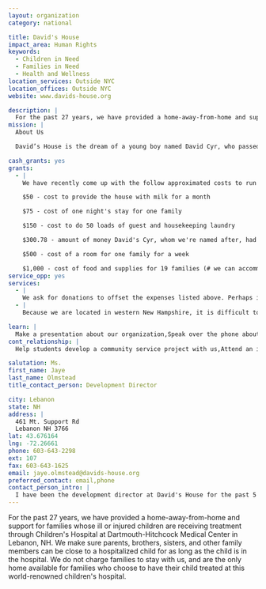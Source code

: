 ```yaml
---
layout: organization
category: national

title: David's House
impact_area: Human Rights
keywords: 
  - Children in Need
  - Families in Need
  - Health and Wellness
location_services: Outside NYC
location_offices: Outside NYC
website: www.davids-house.org

description: |
  For the past 27 years, we have provided a home-away-from-home and support for families whose ill or injured children are receiving treatment through Children's Hospital at Dartmouth-Hitchcock Medical Center in Lebanon, NH. We make sure parents, brothers, sisters, and other family members can be close to a hospitalized child for as long as the child is in the hospital. We do not charge families to stay with us, and are the only home available for families who choose to have their child treated at this world-renowned children's hospital.
mission: |
  About Us

  David’s House is the dream of a young boy named David Cyr, who passed away from leukemia in 1984 at the age of five. For three and a half years, David was treated at Mary Hitchcock Memorial Hospital in Hanover, NH. Visiting David during his hospitalizations was easy for his parents who lived only 20 minutes away. But during this time his family met others who didn’t have that option; instead they slept in their cars, in the waiting room, or in a chair at bedside to be close to their child

cash_grants: yes
grants: 
  - |
    We have recently come up with the follow approximated costs to run our guest services program:

    $50 - cost to provide the house with milk for a month

    $75 - cost of one night's stay for one family

    $150 - cost to do 50 loads of guest and housekeeping laundry

    $300.78 - amount of money David's Cyr, whom we're named after, had saved before he died. This was the first money to start David's House.

    $500 - cost of a room for one family for a week

    $1,000 - cost of food and supplies for 19 families (# we can accommodate) for one month
service_opp: yes
services: 
  - |
    We ask for donations to offset the expenses listed above. Perhaps instead of cash, the students could organize a collection of gift cards to chain stores, which we could then use to purchase items or to give directly to families who are in need. Gas cards are also helpful for families who have to travel to the hospital multiple times for treatments.
  - |
    Because we are located in western New Hampshire, it is difficult to spread the word throughout the country that we are helping families from other states. Perhaps the students could help with a media blitz to resources within your state spreading the word about what we do. To date, we have housed over 213 families from New York.

learn: |
  Make a presentation about our organization,Speak over the phone about our work
cont_relationship: |
  Help students develop a community service project with us,Attend an in-school Check Award Assembly if we receive a grant,Help students tell local newspapers and media about their grant and/or project with us

salutation: Ms.
first_name: Jaye
last_name: Olmstead
title_contact_person: Development Director

city: Lebanon
state: NH
address: |
  461 Mt. Support Rd  
  Lebanon NH 3766
lat: 43.676164
lng: -72.26661
phone: 603-643-2298
ext: 107
fax: 603-643-1625
email: jaye.olmstead@davids-house.org
preferred_contact: email,phone
contact_person_intro: |
  I have been the development director at David's House for the past 5 years, and as part of my role I meet with groups who want to do fundraisers for us. Because we serve families from around the country (and world), I am able to travel to let people know who we are and how we've helped people in different states and communities. I am also responsible for all of our publicity, grant writing, and event planning.
---
```

For the past 27 years, we have provided a home-away-from-home and support for families whose ill or injured children are receiving treatment through Children's Hospital at Dartmouth-Hitchcock Medical Center in Lebanon, NH. We make sure parents, brothers, sisters, and other family members can be close to a hospitalized child for as long as the child is in the hospital. We do not charge families to stay with us, and are the only home available for families who choose to have their child treated at this world-renowned children's hospital.